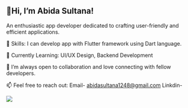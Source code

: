 ## 👋Hi, I’m Abida Sultana!

 An enthusiastic app developer dedicated to crafting user-friendly and efficient applications.

🌟 Skills: I can develop app with Flutter framework using Dart language.

🌱 Currently Learning: UI/UX Design, Backend Development

🤝 I’m always open to collaboration and love connecting with fellow developers.

📫 Feel free to reach out: Email- abidasultana1248@gmail.com Linkdin-
                           
<!-- GitHub stats from https://github.com/anuraghazra/github-readme-stats -->
![](https://github-readme-stats.vercel.app/api?username=xsol05&theme=radical&hide_border=false&include_all_commits=true&count_private=true)<br/>
